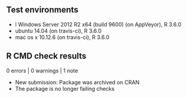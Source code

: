 ## Test environments
* l Windows Server 2012 R2 x64 (build 9600) (on AppVeyor), R 3.6.0
* ubuntu 14.04 (on travis-ci), R 3.6.0
* mac os x 10.12.6 (on travis-ci), R 3.6.0

## R CMD check results

0 errors | 0 warnings | 1 note

- New submission: Package was archived on CRAN
- The package is no longer failing checks
